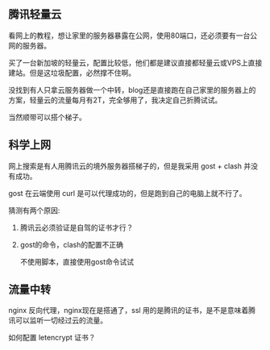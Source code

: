 
## 腾讯轻量云

看网上的教程，想让家里的服务器暴露在公网，使用80端口，还必须要有一台公网的服务器。

买了一台新加坡的轻量云，配置比较低，他们都是建议直接都轻量云或VPS上直接建站。但是这垃圾配置，必然撑不住啊。

没找到有人只拿云服务器做一个中转，blog还是直接跑在自己家里的服务器上的方案，轻量云的流量每月有2T，完全够用了，我决定自己折腾试试。

当然顺带可以搭个梯子。

## 科学上网

网上搜索是有人用腾讯云的境外服务器搭梯子的，但是我采用 gost + clash 并没有成功。

gost 在云端使用 curl 是可以代理成功的，但是跑到自己的电脑上就不行了。 

猜测有两个原因: 

1. 腾讯云必须验证是自驾的证书才行？
2. gost的命令，clash的配置不正确

	不使用脚本，直接使用gost命令试试

## 流量中转

nginx 反向代理，nginx现在是搭通了，ssl 用的是腾讯的证书，是不是意味着腾讯可以监听一切经过云的流量。

如何配置 letencrypt 证书？


